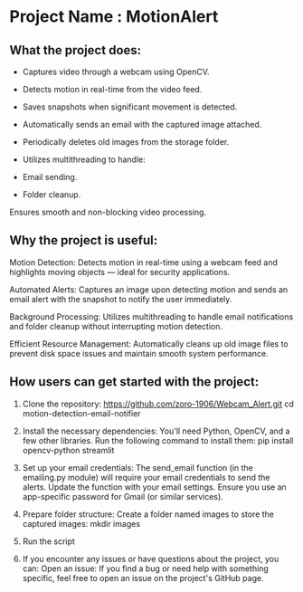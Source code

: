 # Project Name : MotionAlert

## What the project does:
- Captures video through a webcam using OpenCV.

- Detects motion in real-time from the video feed.

- Saves snapshots when significant movement is detected.

- Automatically sends an email with the captured image attached.

- Periodically deletes old images from the storage folder.

- Utilizes multithreading to handle:

- Email sending.

- Folder cleanup.

Ensures smooth and non-blocking video processing.

## Why the project is useful:
Motion Detection: Detects motion in real-time using a webcam feed and highlights moving objects — ideal for security applications.

Automated Alerts: Captures an image upon detecting motion and sends an email alert with the snapshot to notify the user immediately.

Background Processing: Utilizes multithreading to handle email notifications and folder cleanup without interrupting motion detection.

Efficient Resource Management: Automatically cleans up old image files to prevent disk space issues and maintain smooth system performance.

## How users can get started with the project:
1. Clone the repository:
https://github.com/zoro-1906/Webcam_Alert.git
cd motion-detection-email-notifier

3. Install the necessary dependencies:
You'll need Python, OpenCV, and a few other libraries. Run the following command to install them:
pip install opencv-python streamlit

3. Set up your email credentials:
The send_email function (in the emailing.py module) will require your email credentials to send the alerts. Update the function with your email settings. Ensure you use an app-specific password for Gmail (or similar services).

4. Prepare folder structure:
Create a folder named images to store the captured images:
mkdir images

5. Run the script

6. If you encounter any issues or have questions about the project, you can:
Open an issue: If you find a bug or need help with something specific, feel free to open an issue on the project's GitHub page.
